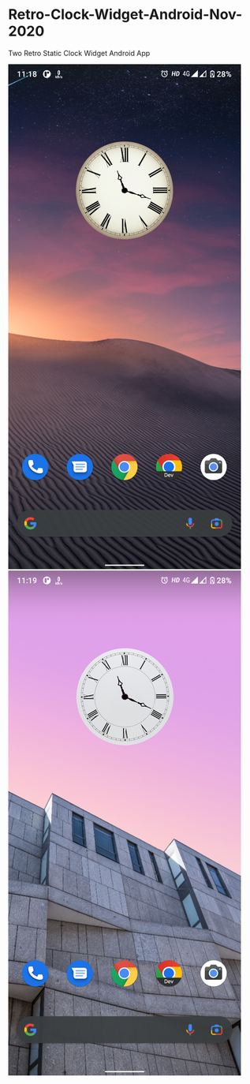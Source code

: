 # Retro-Clock-Widget-Android-Nov-2020
Two Retro Static Clock Widget Android App


![Screenshot 1](screenshots/a.png)
![Screenshot 2](screenshots/b.png)